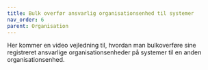 ```yaml
---
title: Bulk overfør ansvarlig organisationsenhed til systemer
nav_order: 6
parent: Organisation
---
```


Her kommer en video vejledning til, hvordan man bulkoverføre sine registreret ansvarlige organisationsenheder på systemer til en anden organisationsenhed.
